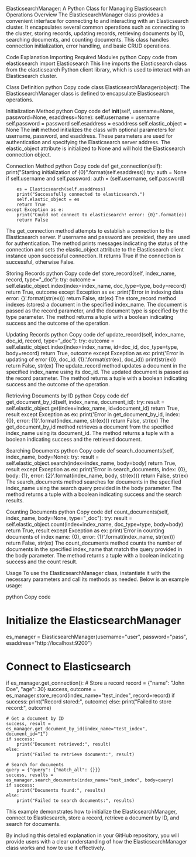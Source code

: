 ElasticsearchManager: A Python Class for Managing Elasticsearch Operations
Overview
The ElasticsearchManager class provides a convenient interface for connecting to and interacting with an Elasticsearch cluster. It encapsulates several common operations such as connecting to the cluster, storing records, updating records, retrieving documents by ID, searching documents, and counting documents. This class handles connection initialization, error handling, and basic CRUD operations.

Code Explanation
Importing Required Modules
python
Copy code
from elasticsearch import Elasticsearch
This line imports the Elasticsearch class from the elasticsearch Python client library, which is used to interact with an Elasticsearch cluster.

Class Definition
python
Copy code
class ElasticsearchManager(object):
The ElasticsearchManager class is defined to encapsulate Elasticsearch operations.

Initialization Method
python
Copy code
def __init__(self, username=None, password=None, esaddress=None):
    self.username = username
    self.password = password
    self.esaddress = esaddress
    self.elastic_object = None
The __init__ method initializes the class with optional parameters for username, password, and esaddress. These parameters are used for authentication and specifying the Elasticsearch server address. The elastic_object attribute is initialized to None and will hold the Elasticsearch connection object.

Connection Method
python
Copy code
def get_connection(self):
    print("Starting initialization of {0}".format(self.esaddress))
    try:
        auth = None
        if self.username and self.password:
            auth = (self.username, self.password)

        es = Elasticsearch(self.esaddress)
        print("Successfully connected to elasticsearch.")
        self.elastic_object = es
        return True
    except Exception as e:
        print("Could not connect to elasticsearch! error: {0}".format(e))
        return False
The get_connection method attempts to establish a connection to the Elasticsearch server. If username and password are provided, they are used for authentication. The method prints messages indicating the status of the connection and sets the elastic_object attribute to the Elasticsearch client instance upon successful connection. It returns True if the connection is successful, otherwise False.

Storing Records
python
Copy code
def store_record(self, index_name, record, type="_doc"):
    try:
        outcome = self.elastic_object.index(index=index_name, doc_type=type, body=record)
        return True, outcome
    except Exception as ex:
        print('Error in indexing data error: {}'.format(str(ex)))
        return False, str(ex)
The store_record method indexes (stores) a document in the specified index_name. The document is passed as the record parameter, and the document type is specified by the type parameter. The method returns a tuple with a boolean indicating success and the outcome of the operation.

Updating Records
python
Copy code
def update_record(self, index_name, doc_id, record, type="_doc"):
    try:
        outcome = self.elastic_object.index(index=index_name, id=doc_id, doc_type=type, body=record)
        return True, outcome
    except Exception as ex:
        print('Error in updating of error {0}, doc_id: {1}.'.format(str(ex), doc_id))
        print(str(ex))
        return False, str(ex)
The update_record method updates a document in the specified index_name using its doc_id. The updated document is passed as the record parameter. The method returns a tuple with a boolean indicating success and the outcome of the operation.

Retrieving Documents by ID
python
Copy code
def get_document_by_id(self, index_name, document_id):
    try:
        result = self.elastic_object.get(index=index_name, id=document_id)
        return True, result
    except Exception as ex:
        print('Error in get_document_by_id, index: {0}, error: {1}'.format(index_name, str(ex)))
        return False, str(ex)
The get_document_by_id method retrieves a document from the specified index_name using its document_id. The method returns a tuple with a boolean indicating success and the retrieved document.

Searching Documents
python
Copy code
def search_documents(self, index_name, body=None):
    try:
        result = self.elastic_object.search(index=index_name, body=body)
        return True, result
    except Exception as ex:
        print('Error in search_documents, index: {0}, body: {1}, error: {2}'.format(index_name, body, str(ex)))
        return False, str(ex)
The search_documents method searches for documents in the specified index_name using the search query provided in the body parameter. The method returns a tuple with a boolean indicating success and the search results.

Counting Documents
python
Copy code
def count_documents(self, index_name, body=None, type="_doc"):
    try:
        result = self.elastic_object.count(index=index_name, doc_type=type, body=body)
        return True, result
    except Exception as ex:
        print('Error in counting documents of index name: {0}, error: {1}'.format(index_name, str(ex)))
        return False, str(ex)
The count_documents method counts the number of documents in the specified index_name that match the query provided in the body parameter. The method returns a tuple with a boolean indicating success and the count result.

Usage
To use the ElasticsearchManager class, instantiate it with the necessary parameters and call its methods as needed. Below is an example usage:

python
Copy code
# Initialize the ElasticsearchManager
es_manager = ElasticsearchManager(username="user", password="pass", esaddress="http://localhost:9200")

# Connect to Elasticsearch
if es_manager.get_connection():
    # Store a record
    record = {"name": "John Doe", "age": 30}
    success, outcome = es_manager.store_record(index_name="test_index", record=record)
    if success:
        print("Record stored:", outcome)
    else:
        print("Failed to store record:", outcome)

    # Get a document by ID
    success, result = es_manager.get_document_by_id(index_name="test_index", document_id="1")
    if success:
        print("Document retrieved:", result)
    else:
        print("Failed to retrieve document:", result)

    # Search for documents
    query = {"query": {"match_all": {}}}
    success, results = es_manager.search_documents(index_name="test_index", body=query)
    if success:
        print("Documents found:", results)
    else:
        print("Failed to search documents:", results)
This example demonstrates how to initialize the ElasticsearchManager, connect to Elasticsearch, store a record, retrieve a document by ID, and search for documents.

By including this detailed explanation in your GitHub repository, you will provide users with a clear understanding of how the ElasticsearchManager class works and how to use it effectively.
